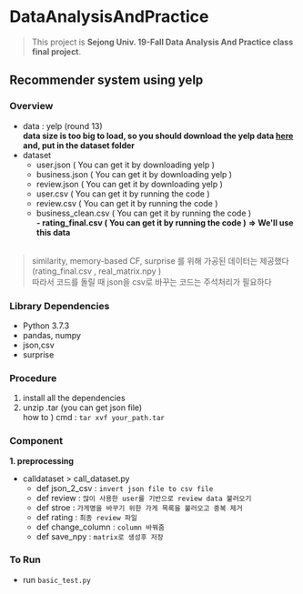 # DataAnalysisAndPractice
> This project is  **Sejong Univ. 19-Fall Data Analysis And Practice class final project**.
## Recommender system using yelp

### Overview

- data : yelp (round 13) <br>
**data size is too big to load, so you should download the yelp data [here](https://www.yelp.com/dataset) and, put in the dataset folder**
- dataset 
  - user.json ( You can get it by downloading yelp )
  - business.json ( You can get it by downloading yelp )
  - review.json ( You can get it by downloading yelp )
  - user.csv ( You can get it by running the code )
  - review.csv ( You can get it by running the code )
  - business_clean.csv ( You can get it by running the code )  
  **- rating_final.csv ( You can get it by running the code )** **=> We'll use this data**  
  <br>
> similarity, memory-based CF, surprise 를 위해 가공된 데이터는 제공했다 (rating_final.csv , real_matrix.npy ) <br>
  따라서 코드를 돌릴 때 json을 csv로 바꾸는 코드는 주석처리가 필요하다

### Library Dependencies
- Python 3.7.3
- pandas, numpy
- json,csv
- surprise



### Procedure
1. install all the dependencies
2. unzip .tar (you can get json file)
<br> how to ) cmd : `tar xvf your_path.tar`



### Component
**1. preprocessing**
- calldataset > call_dataset.py
  - def json_2_csv : `invert json file to csv file`
  - def review : `많이 사용한 user를 기반으로 review data 불러오기`
  - def stroe : `가게명을 바꾸기 위한 가게 목록을 불러오고 중복 제거`
  - def rating : `최종 review 파일`
  - def change_column : `column 바꿔줌`
  - def save_npy : `matrix로 생성후 저장`
  
  
  
### To Run
- run `basic_test.py`  
